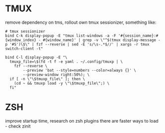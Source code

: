 # TMUX
remove dependency on tms, rollout own tmux sessionizer, something like:

```tmux
# tmux sessionizer
bind C-k display-popup -E "tmux list-windows -a -F '#{session_name}:#{window_index} - #{window_name}' | grep -v \"^$(tmux display-message -p '#S')\$\" | fzf --reverse | sed -E 's/\s-.*$//' | xargs -r tmux switch-client -t"

bind C-l display-popup -E "\
  tmuxp_file=\$(fd -t f -e yaml . ~/.config/tmuxp | \
    fzf --reverse \
        --preview 'bat --style=numbers --color=always {}' \
        --preview-window right:50%); \
  if [ -n \"\$tmuxp_file\" ]; then \
    (cd ~ && tmuxp load -y \"\$tmuxp_file\";) \
  fi"
```

# ZSH
improve startup time, research on zsh plugins there are faster ways to load - check zinit
